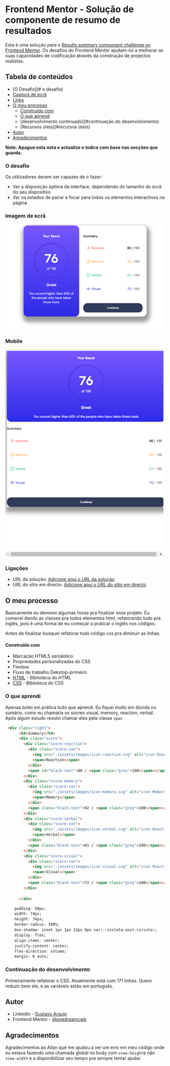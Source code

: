 # Frontend Mentor - Solução de componente de resumo de resultados

Esta é uma solução para o [Results summary component challenge on Frontend Mentor](https://www.frontendmentor.io/challenges/results-summary-component-CE_K6s0maV). Os desafios do Frontend Mentor ajudam-no a melhorar as suas capacidades de codificação através da construção de projectos realistas. 

## Tabela de conteúdos

  - [O Desafio](# o desafio)
  - [Captura de ecrã](#screenshot)
  - [Links](#links)
- [O meu processo](#my-process)
  - [Construído com](#built-with)
  - [O que aprendi](#what-i-learned)
  - [desenvolvimento continuado](#continuação do desenvolvimento)
  - [Recursos úteis](#recursos úteis)
- [Autor](#autor)
- [Agradecimentos](#acknowledgments)

**Note: Apague esta nota e actualize o índice com base nas secções que guarda.**

### O desafio

Os utilizadores devem ser capazes de o fazer:

- Ver a disposição óptima da interface, dependendo do tamanho do ecrã do seu dispositivo
- Ver os estados de pairar e focar para todos os elementos interactivos na página

### Imagem de ecrã

![](./assets/images/dekstop.png)

### Mobile

![](./assets/images/mobile.png)

### Ligações

- URL da solução: [Adicione aqui o URL da solução](https://your-solution-url.com)
- URL do sítio em directo: [Adicione aqui o URL do sítio em directo](https://your-live-site-url.com)

## O meu processo

Basicamente eu demorei algumas horas pra finalizar esse projeto. Eu comecei dando as classes pra todos elementos html, refatorando tudo pra inglês, pois é uma forma de eu começar a praticar o inglês nos códigos.

Antes de finalizar busquei refatorar todo código css pra diminuir as linhas.

#### Construído com

- Marcação HTML5 semântico
- Propriedades personalizadas do CSS
- Flexbox
- Fluxo de trabalho Dekstop-primeiro
- [HTML](https://www.w3schools.com/html/) - Biblioteca do HTML
- [CSS](https://www.w3schools.com/css/) - Biblioteca do CSS

### O que aprendi

Apenas botei em prática tudo que aprendi. Eu fiquei muito em dúvida no sumário, como eu chamaria os socres visual, memory, reaction, verbal. Após algum estudo resolvi chamar eles pela classe `span`

```html
 <div class="right">
      <h4>Summary</h4>
      <div class="score">
        <div class="score-reaction">
          <div class="score-con">
            <img src="./assets/images/icon-reaction.svg" alt="icon Reaction">
            <span>Reaction</span>
          </div>
          <span id="black-text">80 / <span class="grey">100</span></span>
        </div>
        <div class="score-memory">
          <div class="score-con">
            <img src="./assets/images/icon-memory.svg" alt="icon Memory">
            <span>Memory</span>
          </div>
          <span class="black-text">92 / <span class="grey">100</span></span>
        </div>
        <div class="score-verbal">
          <div class="score-con">
            <img src="./assets/images/icon-verbal.svg" alt="icon Reaction">
            <span>Verbal</span>
          </div>
          <span class="black-text">61 / <span class="grey">100</span></span>
        </div>
        <div class="score-visual">
          <div class="score-con">
            <img src="./assets/images/icon-visual.svg" alt="icon Reaction">
            <span>Visual</span>
          </div>
          <span class="black-text">72 / <span class="grey">100</span></span>
        </div>
        
      </div>
```
```css
    padding: 50px;
    width: 74px;
    height: 74px;
    border-radius: 100%;
    box-shadow: inset 1px 1px 12px 0px var(--violeta-azul-circulo);
    display: flex;
    align-items: center;
    justify-content: center;
    flex-direction: column;
    margin: 0 auto;
```
### Continuação do desenvolvimento

Primeiramente refatorar o CSS. Atualmente está com 171 linhas. Quero reduzir bem ele, e as variáveis estão em português.

## Autor

- Linkedin - [Gustavo Araujo](https://www.linkedin.com/in/ga20222/)
- Frontend Mentor - [@onedreamcwb](https://www.frontendmentor.io/profile/onedreamcwb)

## Agradecimentos

Agradecimentos ao Allan que me ajudou a ver um erro em meu código onde eu estava fazendo uma chamada global no body com `view-height`e não `view-width` e a disponibilizar seu tempo pra sempre tentar ajudar.
